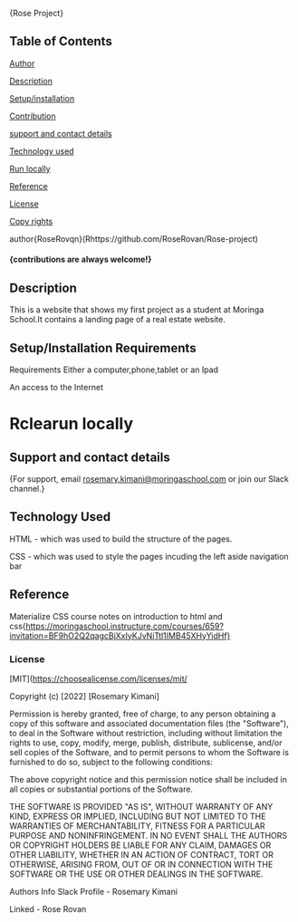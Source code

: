  {Rose Project}
 ## Table of Contents

 [Author]()

 [Description]()

 [Setup/installation]()

 [Contribution]()

 [support and contact details]()

 [Technology used]()

 [Run locally]()

 [Reference]()

 [License]()

 [Copy rights]()



 author{RoseRovqn}(Rhttps://github.com/RoseRovan/Rose-project)
#### **{contributions are always welcome!}**
## Description
This is a website that shows my first project as a student at Moringa School.It contains a landing page of a real estate website.
## Setup/Installation Requirements
Requirements
Either a computer,phone,tablet or an Ipad

An access to the Internet

# Rclearun locally


## Support and contact details
{For support, email rosemary.kimani@moringaschool.com or join our Slack channel.}

## Technology Used
HTML - which was used to build the structure of the pages.

CSS - which was used to style the pages incuding the left aside navigation bar

## Reference
Materialize CSS
course notes on introduction to html and css{https://moringaschool.instructure.com/courses/659?invitation=BF9hO2Q2qagcBjXxIyKJvNjTtl1IMB45XHyYidHf}
### License
[MIT](https://choosealicense.com/licenses/mit/


Copyright (c) [2022] [Rosemary Kimani]

Permission is hereby granted, free of charge, to any person obtaining a copy of this software and associated documentation files (the "Software"), to deal in the Software without restriction, including without limitation the rights to use, copy, modify, merge, publish, distribute, sublicense, and/or sell copies of the Software, and to permit persons to whom the Software is furnished to do so, subject to the following conditions:

The above copyright notice and this permission notice shall be included in all copies or substantial portions of the Software.

THE SOFTWARE IS PROVIDED "AS IS", WITHOUT WARRANTY OF ANY KIND, EXPRESS OR IMPLIED, INCLUDING BUT NOT LIMITED TO THE WARRANTIES OF MERCHANTABILITY, FITNESS FOR A PARTICULAR PURPOSE AND NONINFRINGEMENT. IN NO EVENT SHALL THE AUTHORS OR COPYRIGHT HOLDERS BE LIABLE FOR ANY CLAIM, DAMAGES OR OTHER LIABILITY, WHETHER IN AN ACTION OF CONTRACT, TORT OR OTHERWISE, ARISING FROM, OUT OF OR IN CONNECTION WITH THE SOFTWARE OR THE USE OR OTHER DEALINGS IN THE SOFTWARE.

Authors Info
Slack Profile - Rosemary Kimani

Linked - Rose Rovan